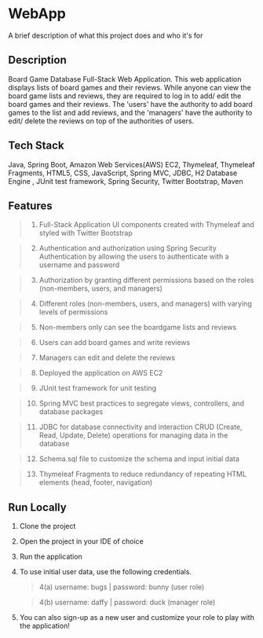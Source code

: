 
# WebApp

A brief description of what this project does and who it's for



## Description

Board Game Database Full-Stack Web Application. This web application displays lists of board games and their reviews. While anyone can view the board game lists and reviews, they are required to log in to add/ edit the board games and their reviews. The 'users' have the authority to add board games to the list and add reviews, and the 'managers' have the authority to edit/ delete the reviews on top of the authorities of users.

## Tech Stack

Java,
Spring Boot,
Amazon Web Services(AWS) EC2,
Thymeleaf,
Thymeleaf Fragments,
HTML5,
CSS,
JavaScript,
Spring MVC,
JDBC,
H2 Database Engine ,
JUnit test framework,
Spring Security,
Twitter Bootstrap,
Maven

## Features

> 1) Full-Stack Application
UI components created with Thymeleaf and styled with Twitter Bootstrap

>2) Authentication and authorization using Spring Security
Authentication by allowing the users to authenticate with a username and password

>3) Authorization by granting different permissions based on the roles (non-members, users, and managers)

>4) Different roles (non-members, users, and managers) with varying levels of permissions

>5) Non-members only can see the boardgame lists and reviews

>6) Users can add board games and write reviews

>7) Managers can edit and delete the reviews

>8) Deployed the application on AWS EC2

>9) JUnit test framework for unit testing

>10) Spring MVC best practices to segregate views, controllers, and database packages

>11) JDBC for database connectivity and interaction
CRUD (Create, Read, Update, Delete) operations for managing data in the database

>12) Schema.sql file to customize the schema and input initial data

>13) Thymeleaf Fragments to reduce redundancy of repeating HTML elements (head, footer, navigation)
## Run Locally

1) Clone the project
2) Open the project in your IDE of choice
3) Run the application
4) To use initial user data, use the following credentials.
   > 4(a) username: bugs | password: bunny (user role)
   
   > 4(b) username: daffy | password: duck (manager role)
5) You can also sign-up as a new user and customize your role to  play with the application! 




